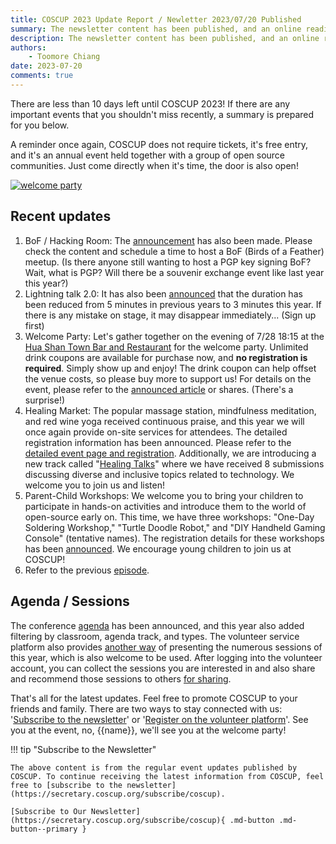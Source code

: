 ```yaml
---
title: COSCUP 2023 Update Report / Newletter 2023/07/20 Published
summary: The newsletter content has been published, and an online reading version.
description: The newsletter content has been published, and an online reading version.
authors:
    - Toomore Chiang
date: 2023-07-20
comments: true
---
```


There are less than 10 days left until COSCUP 2023! If there are any important events that you shouldn't miss recently, a summary is prepared for you below.

A reminder once again, COSCUP does not require tickets, it's free entry, and it's an annual event held together with a group of open source communities. Just come directly when it's time, the door is also open!

<a href="https://blog.coscup.org/2023/07/welcome-party-20230728-1815-2130-utc8.html?utm_source=newsletter&utm_medium=email&utm_campaign=advance_notice_230720"><img src="https://volunteer.coscup.org/img/paper_756_E8D575.png" alt="welcome party" title="welcome party"></a>

## Recent updates

1. BoF / Hacking Room: The [announcement](https://blog.coscup.org/2023/07/coscup-2023-bof-hacking-room.html?utm_source=newsletter&utm_medium=email&utm_campaign=advance_notice_230720) has also been made. Please check the content and schedule a time to host a BoF (Birds of a Feather) meetup. (Is there anyone still wanting to host a PGP key signing BoF? Wait, what is PGP? Will there be a souvenir exchange event like last year this year?)
2. Lightning talk 2.0: It has also been [announced](https://blog.coscup.org/2023/07/coscup-lightning-talk-20.html?utm_source=newsletter&utm_medium=email&utm_campaign=advance_notice_230720) that the duration has been reduced from 5 minutes in previous years to 3 minutes this year. If there is any mistake on stage, it may disappear immediately... (Sign up first)
3. Welcome Party: Let's gather together on the evening of 7/28 18:15 at the [Hua Shan Town Bar and Restaurant](https://www.google.com/maps/search/%E8%8F%AF%E5%B1%B1%E7%94%BA%E9%A4%90%E9%85%92%E9%A4%A8) for the welcome party. Unlimited drink coupons are available for purchase now, and **no registration is required**. Simply show up and enjoy! The drink coupon can help offset the venue costs, so please buy more to support us! For details on the event, please refer to the [announced article](https://blog.coscup.org/2023/07/welcome-party-20230728-1815-2130-utc8.html?utm_source=newsletter&utm_medium=email&utm_campaign=advance_notice_230720) or shares. (There's a surprise!)
4. Healing Market: The popular massage station, mindfulness meditation, and red wine yoga received continuous praise, and this year we will once again provide on-site services for attendees. The detailed registration information has been announced. Please refer to the [detailed event page and registration](https://blog.coscup.org/2023/07/introducing-healing-market-with-yoga.html?utm_source=newsletter&utm_medium=email&utm_campaign=advance_notice_230720). Additionally, we are introducing a new track called "[Healing Talks](https://volunteer.coscup.org/schedule/2023/talks/5133e/%E7%A7%91%E6%8A%80%E9%A0%98%E5%9F%9F%E7%9A%84%E5%A4%9A%E5%85%83%E5%85%B1%E8%9E%8D+-+%E7%99%82%E7%99%92%E8%AC%9B%E5%BA%A7?utm_source=newsletter&utm_medium=email&utm_campaign=advance_notice_230720)" where we have received 8 submissions discussing diverse and inclusive topics related to technology. We welcome you to join us and listen!
5. Parent-Child Workshops: We welcome you to bring your children to participate in hands-on activities and introduce them to the world of open-source early on. This time, we have three workshops: "One-Day Soldering Workshop," "Turtle Doodle Robot," and "DIY Handheld Gaming Console" (tentative names). The registration details for these workshops has been [announced](https://blog.coscup.org/2023/07/parent-child-workshops.html?utm_source=newsletter&utm_medium=email&utm_campaign=advance_notice_230720). We encourage young children to join us at COSCUP!
6. Refer to the previous [episode](https://blog.coscup.org/2023/07/20230708-upcoming-announcements.html?utm_source=newsletter&utm_medium=email&utm_campaign=advance_notice_230720).

## Agenda / Sessions

The conference [agenda](https://coscup.org/2023/zh-TW/session?utm_source=newsletter&utm_medium=email&utm_campaign=advance_notice_230720) has been announced, and this year also added filtering by classroom, agenda track, and types. The volunteer service platform also provides [another way](https://volunteer.coscup.org/schedule/2023?utm_source=newsletter&utm_medium=email&utm_campaign=advance_notice_230720) of presenting the numerous sessions of this year, which is also welcome to be used. After logging into the volunteer account, you can collect the sessions you are interested in and also share and recommend those sessions to others [for sharing](https://volunteer.coscup.org/schedule/2023/talks/fav/share/e519da5c-13dc-4049-891b-92583d5cc773?utm_source=newsletter&utm_medium=email&utm_campaign=advance_notice_230720).

That's all for the latest updates. Feel free to promote COSCUP to your friends and family. There are two ways to stay connected with us: '[Subscribe to the newsletter](https://secretary.coscup.org/subscribe/coscup?utm_source=newsletter&utm_medium=email&utm_campaign=advance_notice_230720)' or '[Register on the volunteer platform](https://volunteer.coscup.org/?utm_source=newsletter&utm_medium=email&utm_campaign=advance_notice_230720)'. See you at the event, no, {{name}}, we'll see you at the welcome party!

!!! tip "Subscribe to the Newsletter"

    The above content is from the regular event updates published by COSCUP. To continue receiving the latest information from COSCUP, feel free to [subscribe to the newsletter](https://secretary.coscup.org/subscribe/coscup).

    [Subscribe to Our Newsletter](https://secretary.coscup.org/subscribe/coscup){ .md-button .md-button--primary }
